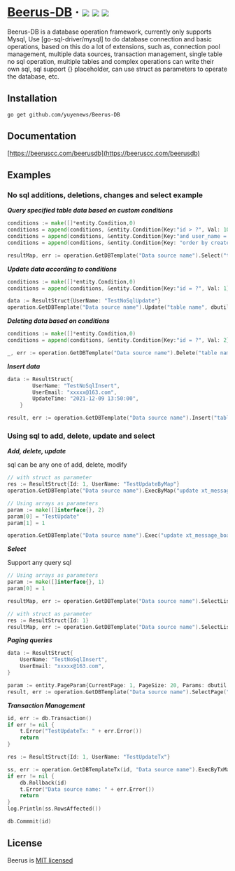 <h1> 
    <a href="http://www.ww.com">Beerus-DB</a> ·
    <img src="https://img.shields.io/badge/licenes-MIT-brightgreen.svg"/> 
    <img src="https://img.shields.io/badge/golang-1.17.3-brightgreen.svg"/> 
    <img src="https://img.shields.io/badge/release-tags-brightgreen.svg"/>
</h1>

Beerus-DB is a database operation framework, currently only supports Mysql,
Use [go-sql-driver/mysql] to do database connection and basic operations, 
based on this do a lot of extensions, such as, connection pool management, 
multiple data sources, transaction management, single table no sql operation, 
multiple tables and complex operations can write their own sql, sql support {} placeholder, 
can use struct as parameters to operate the database, etc.

## Installation

```shell
go get github.com/yuyenews/Beerus-DB
```

## Documentation

[https://beeruscc.com/beerusdb](https://beeruscc.com/beerusdb)

## Examples

###  No sql additions, deletions, changes and select example

***Query specified table data based on custom conditions***
```go
conditions := make([]*entity.Condition,0)
conditions = append(conditions, &entity.Condition{Key:"id > ?", Val: 10})
conditions = append(conditions, &entity.Condition{Key:"and user_name = ?", Val: "bee"})
conditions = append(conditions, &entity.Condition{Key: "order by create_time desc", Val: entity.NotWhere})

resultMap, err := operation.GetDBTemplate("Data source name").Select("table name", conditions)
```

***Update data according to conditions***

```go
conditions := make([]*entity.Condition,0)
conditions = append(conditions, &entity.Condition{Key:"id = ?", Val: 1})

data := ResultStruct{UserName: "TestNoSqlUpdate"}
operation.GetDBTemplate("Data source name").Update("table name", dbutil.StructToMapIgnore(&data, data, true), conditions)

```

***Deleting data based on conditions***
```go
conditions := make([]*entity.Condition,0)
conditions = append(conditions, &entity.Condition{Key:"id = ?", Val: 2})

_, err := operation.GetDBTemplate("Data source name").Delete("table name", conditions)
```

***Insert data***

```go
data := ResultStruct{
		UserName: "TestNoSqlInsert",
		UserEmail: "xxxxx@163.com",
		UpdateTime: "2021-12-09 13:50:00",
	}

result, err := operation.GetDBTemplate("Data source name").Insert("table name", dbutil.StructToMapIgnore(&data, data, true))

```

### Using sql to add, delete, update and select

***Add, delete, update***

sql can be any one of add, delete, modify
```go
// with struct as parameter
res := ResultStruct{Id: 1, UserName: "TestUpdateByMap"}
operation.GetDBTemplate("Data source name").ExecByMap("update xt_message_board set user_name = {user_name} where id = {id}", dbutil.StructToMap(&res, res))

// Using arrays as parameters
param := make([]interface{}, 2)
param[0] = "TestUpdate"
param[1] = 1

operation.GetDBTemplate("Data source name").Exec("update xt_message_board set user_name = ? where id = ?", param)

```

***Select***

Support any query sql
```go
// Using arrays as parameters
param := make([]interface{}, 1)
param[0] = 1

resultMap, err := operation.GetDBTemplate("Data source name").SelectList("select * from xt_message_board where id = ?", param)

// with struct as parameter
res := ResultStruct{Id: 1}
resultMap, err := operation.GetDBTemplate("Data source name").SelectListByMap("select * from xt_message_board where id < {id}", dbutil.StructToMap(&res, res))
```

***Paging queries***

```go
data := ResultStruct{
    UserName: "TestNoSqlInsert",
    UserEmail: "xxxxx@163.com",
}

param := entity.PageParam{CurrentPage: 1, PageSize: 20, Params: dbutil.StructToMap(&data, data)}
result, err := operation.GetDBTemplate("Data source name").SelectPage("select * from xt_message_board where user_name = {user_name} and user_email = {user_email}", param)
```

***Transaction Management***

```go
id, err := db.Transaction()
if err != nil {
    t.Error("TestUpdateTx: " + err.Error())
    return
}

res := ResultStruct{Id: 1, UserName: "TestUpdateTx"}

ss, err := operation.GetDBTemplateTx(id, "Data source name").ExecByTxMap("update xt_message_board set user_name = {user_name} where id = {id}", dbutil.StructToMap(&res, res))
if err != nil {
    db.Rollback(id)
    t.Error("Data source name: " + err.Error())
    return
}
log.Println(ss.RowsAffected())

db.Commmit(id)
```

## License

Beerus is [MIT licensed](https://github.com/yuyenews/Beerus-DB/blob/master/LICENSE)
